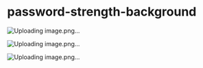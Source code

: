 # password-strength-background

![Uploading image.png…]()

![Uploading image.png…]()

![Uploading image.png…]()
